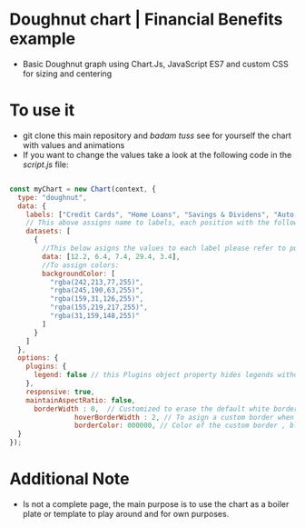 # Doughnut chart |  Financial Benefits example

* Basic Doughnut graph using Chart.Js, JavaScript ES7 and custom CSS for sizing and centering

# To use it

* git clone this main repository and *badam tuss* see for yourself the chart with values and animations
* If you want to change the values take a look at the following code in the *script.js* file:
```javascript

const myChart = new Chart(context, {
  type: "doughnut",
  data: {
    labels: ["Credit Cards", "Home Loans", "Savings & Dividens", "Auto Loans", "Fees"], 
    // This above assigns name to labels, each position with the following value
    datasets: [
      {
        //This below asigns the values to each label please refer to positions above
        data: [12.2, 6.4, 7.4, 29.4, 3.4],
        //To assign colors:
        backgroundColor: [
          "rgba(242,213,77,255)",
          "rgba(245,190,63,255)",
          "rgba(159,31,126,255)",
          "rgba(155,219,217,255)",
          "rgba(31,159,148,255)"
        ]
      }
    ]
  },
  options: {
    plugins: {
      legend: false // this Plugins object property hides legends without hiding the labels
    },
    responsive: true,
    maintainAspectRatio: false,
      borderWidth : 0,  // Customized to erase the default white border between values
                hoverBorderWidth : 2, // To asign a custom border when hovering to each value
                borderColor: 000000, // Color of the custom border , black btw
  }
});
```

# Additional Note

* Is not a complete page, the main purpose is to use the chart as a boiler plate or template to play around and for own purposes.


